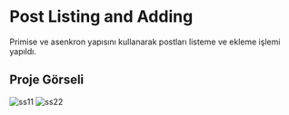 # Post Listing and Adding

Primise ve asenkron yapısını kullanarak postları listeme ve ekleme işlemi yapıldı.

## Proje Görseli

![ss11](https://user-images.githubusercontent.com/73312086/154072373-b8d311f8-43b4-424d-8dc4-dc461c491ae8.JPG)
![ss22](https://user-images.githubusercontent.com/73312086/154072379-3f592bb7-8355-4cbf-9e08-e02952d2cac1.JPG)





